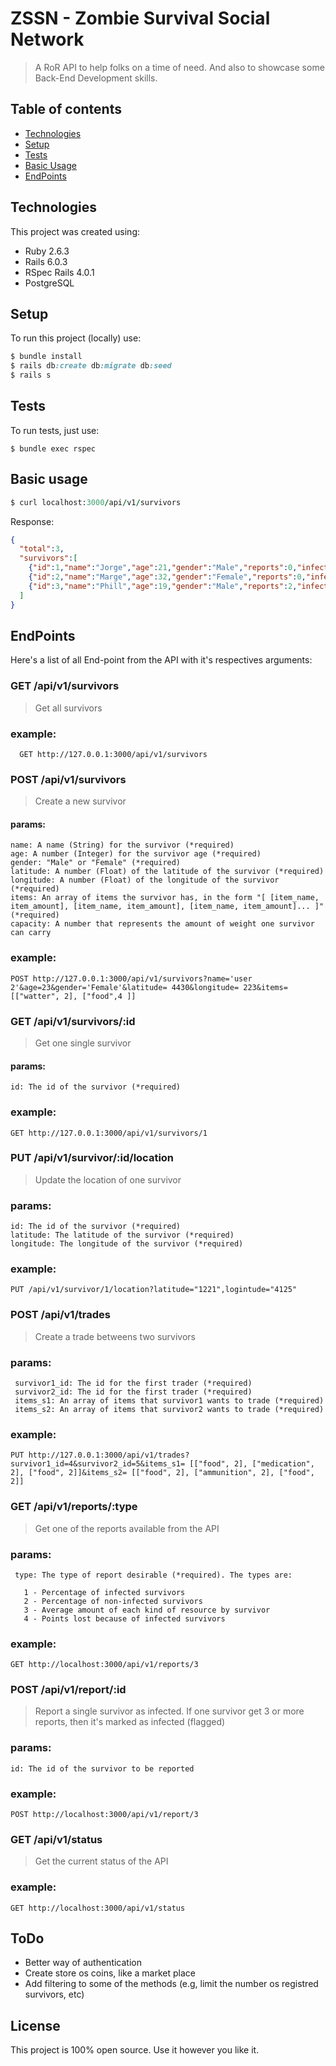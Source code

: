 # ZSSN - Zombie Survival Social Network

> A RoR API to help folks on a time of need. And also to showcase some Back-End Development skills.

## Table of contents
* [Technologies](#technologies)
* [Setup](#setup)
* [Tests](#tests)
* [Basic Usage](#basic-usage)
* [EndPoints](#endpoints)
	
## Technologies
This project was created using:
* Ruby 2.6.3
* Rails 6.0.3
* RSpec Rails 4.0.1
* PostgreSQL

## Setup
To run this project (locally) use:

``` ruby
$ bundle install
$ rails db:create db:migrate db:seed
$ rails s
```


## Tests
To run tests, just use:
```
$ bundle exec rspec
```
## Basic usage

```ruby
$ curl localhost:3000/api/v1/survivors
```
Response:
```json
{
  "total":3,
  "survivors":[
    {"id":1,"name":"Jorge","age":21,"gender":"Male","reports":0,"infected":false},
    {"id":2,"name":"Marge","age":32,"gender":"Female","reports":0,"infected":false},
    {"id":3,"name":"Phill","age":19,"gender":"Male","reports":2,"infected":false}
  ]
}
```
## EndPoints
Here's a list of all End-point from the API with it's respectives arguments:

### GET /api/v1/survivors
  > Get all survivors
  
  ### example:
  ``` 
  	GET http://127.0.0.1:3000/api/v1/survivors
  ```
  
### POST /api/v1/survivors
  > Create a new survivor
  
  #### params:
    name: A name (String) for the survivor (*required)
    age: A number (Integer) for the survivor age (*required)
    gender: "Male" or "Female" (*required)
    latitude: A number (Float) of the latitude of the survivor (*required)
    longitude: A number (Float) of the longitude of the survivor (*required)
    items: An array of items the survivor has, in the form "[ [item_name, item_amount], [item_name, item_amount], [item_name, item_amount]... ]" (*required)
    capacity: A number that represents the amount of weight one survivor can carry
  ### example:
    POST http://127.0.0.1:3000/api/v1/survivors?name='user 2'&age=23&gender='Female'&latitude= 4430&longitude= 223&items= [["watter", 2], ["food",4 ]]

### GET	/api/v1/survivors/:id
  > Get one single survivor
  
  #### params:
    id: The id of the survivor (*required)
  ### example: 
    GET http://127.0.0.1:3000/api/v1/survivors/1
	
### PUT	/api/v1/survivor/:id/location
  > Update the location of one survivor
  
  ### params:
  	id: The id of the survivor (*required)
	latitude: The latitude of the survivor (*required)
	longitude: The longitude of the survivor (*required)
  ### example:
    PUT	/api/v1/survivor/1/location?latitude="1221",logintude="4125"
  	
### POST /api/v1/trades
  > Create a trade betweens two survivors
  ### params: 
     survivor1_id: The id for the first trader (*required)
     survivor2_id: The id for the first trader (*required)
     items_s1: An array of items that survivor1 wants to trade (*required)
     items_s2: An array of items that survivor2 wants to trade (*required)
  ### example:
  	PUT http://127.0.0.1:3000/api/v1/trades?survivor1_id=4&survivor2_id=5&items_s1= [["food", 2], ["medication", 2], ["food", 2]]&items_s2= [["food", 2], ["ammunition", 2], ["food", 2]]
### GET	/api/v1/reports/:type
   > Get one of the reports available from the API
   
   ### params:
     type: The type of report desirable (*required). The types are:
     
       1 - Percentage of infected survivors
       2 - Percentage of non-infected survivors
       3 - Average amount of each kind of resource by survivor
       4 - Points lost because of infected survivors
   ### example:
   	GET http://localhost:3000/api/v1/reports/3 

### POST /api/v1/report/:id
  > Report a single survivor as infected. If one survivor get 3 or more reports, then it's marked as infected (flagged)
  
  ### params:
  	id: The id of the survivor to be reported
  ### example: 
  	POST http://localhost:3000/api/v1/report/3
	
### GET	/api/v1/status
  > Get the current status of the API
  ### example: 
   	GET http://localhost:3000/api/v1/status

## ToDo
  * Better way of authentication
  * Create store os coins, like a market place
  * Add filtering to some of the methods (e.g, limit the number os registred survivors, etc)
  


## License

This project is 100% open source. Use it however you like it.
